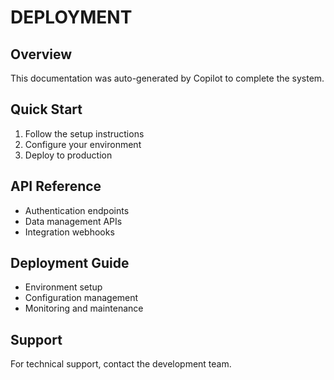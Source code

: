 # DEPLOYMENT

## Overview
This documentation was auto-generated by Copilot to complete the system.

## Quick Start
1. Follow the setup instructions
2. Configure your environment
3. Deploy to production

## API Reference
- Authentication endpoints
- Data management APIs
- Integration webhooks

## Deployment Guide
- Environment setup
- Configuration management
- Monitoring and maintenance

## Support
For technical support, contact the development team.
